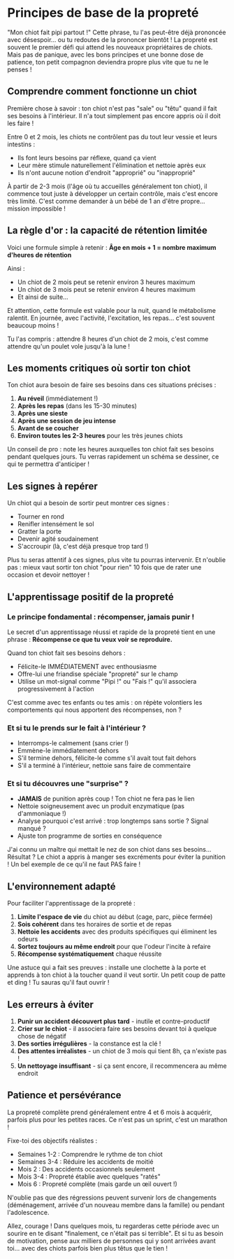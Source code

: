 # Principes de base de la propreté

"Mon chiot fait pipi partout !" Cette phrase, tu l'as peut-être déjà prononcée avec désespoir... ou tu redoutes de la prononcer bientôt ! La propreté est souvent le premier défi qui attend les nouveaux propriétaires de chiots. Mais pas de panique, avec les bons principes et une bonne dose de patience, ton petit compagnon deviendra propre plus vite que tu ne le penses !

## Comprendre comment fonctionne un chiot

Première chose à savoir : ton chiot n'est pas "sale" ou "têtu" quand il fait ses besoins à l'intérieur. Il n'a tout simplement pas encore appris où il doit les faire !

Entre 0 et 2 mois, les chiots ne contrôlent pas du tout leur vessie et leurs intestins :
- Ils font leurs besoins par réflexe, quand ça vient
- Leur mère stimule naturellement l'élimination et nettoie après eux
- Ils n'ont aucune notion d'endroit "approprié" ou "inapproprié"

À partir de 2-3 mois (l'âge où tu accueilles généralement ton chiot), il commence tout juste à développer un certain contrôle, mais c'est encore très limité. C'est comme demander à un bébé de 1 an d'être propre... mission impossible !

## La règle d'or : la capacité de rétention limitée

Voici une formule simple à retenir : **Âge en mois + 1 = nombre maximum d'heures de rétention**

Ainsi :
- Un chiot de 2 mois peut se retenir environ 3 heures maximum
- Un chiot de 3 mois peut se retenir environ 4 heures maximum
- Et ainsi de suite...

Et attention, cette formule est valable pour la nuit, quand le métabolisme ralentit. En journée, avec l'activité, l'excitation, les repas... c'est souvent beaucoup moins !

Tu l'as compris : attendre 8 heures d'un chiot de 2 mois, c'est comme attendre qu'un poulet vole jusqu'à la lune !

## Les moments critiques où sortir ton chiot

Ton chiot aura besoin de faire ses besoins dans ces situations précises :
1. **Au réveil** (immédiatement !)
2. **Après les repas** (dans les 15-30 minutes)
3. **Après une sieste**
4. **Après une session de jeu intense**
5. **Avant de se coucher**
6. **Environ toutes les 2-3 heures** pour les très jeunes chiots

Un conseil de pro : note les heures auxquelles ton chiot fait ses besoins pendant quelques jours. Tu verras rapidement un schéma se dessiner, ce qui te permettra d'anticiper !

## Les signes à repérer

Un chiot qui a besoin de sortir peut montrer ces signes :
- Tourner en rond
- Renifler intensément le sol
- Gratter la porte
- Devenir agité soudainement
- S'accroupir (là, c'est déjà presque trop tard !)

Plus tu seras attentif à ces signes, plus vite tu pourras intervenir. Et n'oublie pas : mieux vaut sortir ton chiot "pour rien" 10 fois que de rater une occasion et devoir nettoyer !

## L'apprentissage positif de la propreté

### Le principe fondamental : récompenser, jamais punir !

Le secret d'un apprentissage réussi et rapide de la propreté tient en une phrase : **Récompense ce que tu veux voir se reproduire.**

Quand ton chiot fait ses besoins dehors :
- Félicite-le IMMÉDIATEMENT avec enthousiasme
- Offre-lui une friandise spéciale "propreté" sur le champ
- Utilise un mot-signal comme "Pipi !" ou "Fais !" qu'il associera progressivement à l'action

C'est comme avec tes enfants ou tes amis : on répète volontiers les comportements qui nous apportent des récompenses, non ?

### Et si tu le prends sur le fait à l'intérieur ?

- Interromps-le calmement (sans crier !)
- Emmène-le immédiatement dehors
- S'il termine dehors, félicite-le comme s'il avait tout fait dehors
- S'il a terminé à l'intérieur, nettoie sans faire de commentaire

### Et si tu découvres une "surprise" ?

- **JAMAIS** de punition après coup ! Ton chiot ne fera pas le lien
- Nettoie soigneusement avec un produit enzymatique (pas d'ammoniaque !)
- Analyse pourquoi c'est arrivé : trop longtemps sans sortie ? Signal manqué ?
- Ajuste ton programme de sorties en conséquence

J'ai connu un maître qui mettait le nez de son chiot dans ses besoins... Résultat ? Le chiot a appris à manger ses excréments pour éviter la punition ! Un bel exemple de ce qu'il ne faut PAS faire !

## L'environnement adapté

Pour faciliter l'apprentissage de la propreté :

1. **Limite l'espace de vie** du chiot au début (cage, parc, pièce fermée)
2. **Sois cohérent** dans tes horaires de sortie et de repas
3. **Nettoie les accidents** avec des produits spécifiques qui éliminent les odeurs
4. **Sortez toujours au même endroit** pour que l'odeur l'incite à refaire
5. **Récompense systématiquement** chaque réussite

Une astuce qui a fait ses preuves : installe une clochette à la porte et apprends à ton chiot à la toucher quand il veut sortir. Un petit coup de patte et ding ! Tu sauras qu'il faut ouvrir !

## Les erreurs à éviter

1. **Punir un accident découvert plus tard** - inutile et contre-productif
2. **Crier sur le chiot** - il associera faire ses besoins devant toi à quelque chose de négatif
3. **Des sorties irrégulières** - la constance est la clé !
4. **Des attentes irréalistes** - un chiot de 3 mois qui tient 8h, ça n'existe pas !
5. **Un nettoyage insuffisant** - si ça sent encore, il recommencera au même endroit

## Patience et persévérance

La propreté complète prend généralement entre 4 et 6 mois à acquérir, parfois plus pour les petites races. Ce n'est pas un sprint, c'est un marathon !

Fixe-toi des objectifs réalistes :
- Semaines 1-2 : Comprendre le rythme de ton chiot
- Semaines 3-4 : Réduire les accidents de moitié
- Mois 2 : Des accidents occasionnels seulement
- Mois 3-4 : Propreté établie avec quelques "ratés" 
- Mois 6 : Propreté complète (mais garde un œil ouvert !)

N'oublie pas que des régressions peuvent survenir lors de changements (déménagement, arrivée d'un nouveau membre dans la famille) ou pendant l'adolescence.

Allez, courage ! Dans quelques mois, tu regarderas cette période avec un sourire en te disant "finalement, ce n'était pas si terrible". Et si tu as besoin de motivation, pense aux milliers de personnes qui y sont arrivées avant toi... avec des chiots parfois bien plus têtus que le tien ! 